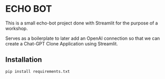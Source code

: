 # ECHO BOT

This is a small echo-bot project done with Streamlit for the purpose of a workshop.

Serves as a boilerplate to later add an OpenAI connection so that we can create a Chat-GPT Clone Application using Streamlit.

## Installation

```cli
pip install requirements.txt
```
